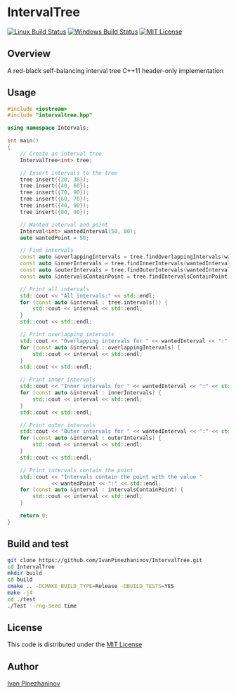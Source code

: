 # IntervalTree

[![Linux Build Status](https://travis-ci.org/IvanPinezhaninov/IntervalTree.svg?branch=master)](https://travis-ci.org/IvanPinezhaninov/IntervalTree)
[![Windows Build Status](https://ci.appveyor.com/api/projects/status/github/IvanPinezhaninov/intervaltree?svg=true)](https://ci.appveyor.com/project/IvanPinezhaninov/intervaltree)
[![MIT License](https://img.shields.io/badge/license-mit-blue.svg?style=flat)](http://opensource.org/licenses/MIT)

## Overview

A red-black self-balancing interval tree C++11 header-only implementation

## Usage

```c++
#include <iostream>
#include "intervaltree.hpp"

using namespace Intervals;

int main()
{
    // Create an interval tree
    IntervalTree<int> tree;

    // Insert intervals to the tree
    tree.insert({20, 30});
    tree.insert({40, 60});
    tree.insert({70, 90});
    tree.insert({60, 70});
    tree.insert({40, 90});
    tree.insert({80, 90});

    // Wanted interval and point
    Interval<int> wantedInterval(50, 80);
    auto wantedPoint = 50;

    // Find intervals
    const auto &overlappingIntervals = tree.findOverlappingIntervals(wantedInterval);
    const auto &innerIntervals = tree.findInnerIntervals(wantedInterval);
    const auto &outerIntervals = tree.findOuterIntervals(wantedInterval);
    const auto &intervalsContainPoint = tree.findIntervalsContainPoint(wantedPoint);

    // Print all intervals
    std::cout << "All intervals:" << std::endl;
    for (const auto &interval : tree.intervals()) {
        std::cout << interval << std::endl;
    }
    std::cout << std::endl;

    // Print overlapping intervals
    std::cout << "Overlapping intervals for " << wantedInterval << ":" << std::endl;
    for (const auto &interval : overlappingIntervals) {
        std::cout << interval << std::endl;
    }
    std::cout << std::endl;

    // Print inner intervals
    std::cout << "Inner intervals for " << wantedInterval << ":" << std::endl;
    for (const auto &interval : innerIntervals) {
        std::cout << interval << std::endl;
    }
    std::cout << std::endl;

    // Print outer intervals
    std::cout << "Outer intervals for " << wantedInterval << ":" << std::endl;
    for (const auto &interval : outerIntervals) {
        std::cout << interval << std::endl;
    }
    std::cout << std::endl;

    // Print intervals contain the point
    std::cout << "Intervals contain the point with the value "
              << wantedPoint << ":" << std::endl;
    for (const auto &interval : intervalsContainPoint) {
        std::cout << interval << std::endl;
    }

    return 0;
}
```

## Build and test

```bash
git clone https://github.com/IvanPinezhaninov/IntervalTree.git
cd IntervalTree
mkdir build
cd build
cmake .. -DCMAKE_BUILD_TYPE=Release -DBUILD_TESTS=YES
make -j4
cd ./test
./Test --rng-seed time
```

## License
This code is distributed under the [MIT License](LICENSE)

## Author
[Ivan Pinezhaninov](mailto:ivan.pinezhaninov@gmail.com)
